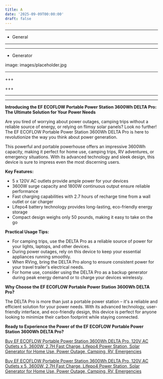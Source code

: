 ```yaml
---
title: A
date: '2025-09-09T00:00:00'
draft: false
---
```


---




- General
---

---

- Generator

image: images/placeholder.jpg

---

+++






+++





---



---
**Introducing the EF ECOFLOW Portable Power Station 3600Wh DELTA Pro: The Ultimate Solution for Your Power Needs**

Are you tired of worrying about power outages, camping trips without a reliable source of energy, or relying on flimsy solar panels? Look no further! The EF ECOFLOW Portable Power Station 3600Wh DELTA Pro is here to revolutionize the way you think about power generation.

This powerful and portable powerhouse offers an impressive 3600Wh capacity, making it perfect for home use, camping trips, RV adventures, or emergency situations. With its advanced technology and sleek design, this device is sure to impress even the most discerning users.

**Key Features:**

* 5 x 120V AC outlets provide ample power for your devices
* 3600W surge capacity and 1800W continuous output ensure reliable performance
* Fast charging capabilities with 2.7 hours of recharge time from a wall outlet or car charger
* Lifepo4 battery technology provides long-lasting, eco-friendly energy storage
* Compact design weighs only 50 pounds, making it easy to take on the go

**Practical Usage Tips:**

* For camping trips, use the DELTA Pro as a reliable source of power for your lights, laptops, and other devices.
* During power outages, rely on this device to keep your essential appliances running smoothly.
* When RVing, bring the DELTA Pro along to ensure consistent power for your travel trailer's electrical needs.
* For home use, consider using the DELTA Pro as a backup generator during peak energy demand or to charge your devices wirelessly.

**Why Choose the EF ECOFLOW Portable Power Station 3600Wh DELTA Pro?**

The DELTA Pro is more than just a portable power station – it's a reliable and efficient solution for your power needs. With its advanced technology, user-friendly interface, and eco-friendly design, this device is perfect for anyone looking to minimize their carbon footprint while staying connected.

**Ready to Experience the Power of the EF ECOFLOW Portable Power Station 3600Wh DELTA Pro?**

[Buy EF ECOFLOW Portable Power Station 3600Wh DELTA Pro, 120V AC Outlets x 5, 3600W, 2.7H Fast Charge, Lifepo4 Power Station, Solar Generator for Home Use, Power Outage, Camping, RV, Emergencies](https://www.amazon.com/EF-ECOFLOW-3600-4500W-Generator-Emergencies/dp/B0C1Z4GLKS/)

[Buy EF ECOFLOW Portable Power Station 3600Wh DELTA Pro, 120V AC Outlets x 5, 3600W, 2.7H Fast Charge, Lifepo4 Power Station, Solar Generator for Home Use, Power Outage, Camping, RV, Emergencies](https://www.amazon.com/EF-ECOFLOW-3600-4500W-Generator-Emergencies/dp/B0C1Z4GLKS/)